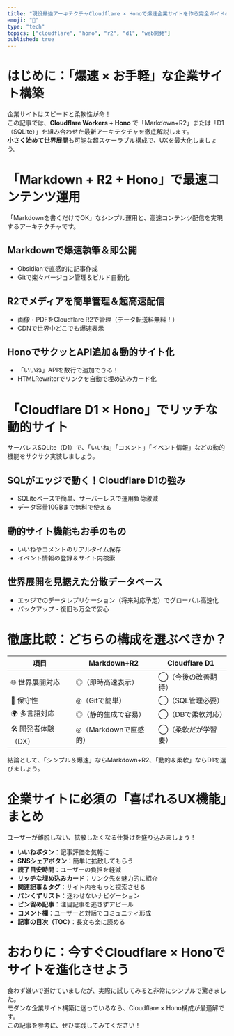 ```yaml
---
title: "現役最強アーキテクチャCloudflare × Honoで爆速企業サイトを作る完全ガイド🔥"
emoji: "🚀"
type: "tech"
topics: ["cloudflare", "hono", "r2", "d1", "web開発"]
published: true
---
```


# はじめに：「爆速 × お手軽」な企業サイト構築

企業サイトはスピードと柔軟性が命！  
この記事では、**Cloudflare Workers + Hono** で「Markdown+R2」または「D1（SQLite）」を組み合わせた最新アーキテクチャを徹底解説します。  
**小さく始めて世界展開**も可能な超スケーラブル構成で、UXを最大化しましょう。

# 「Markdown + R2 + Hono」で最速コンテンツ運用

「Markdownを書くだけでOK」なシンプル運用と、高速コンテンツ配信を実現するアーキテクチャです。

## Markdownで爆速執筆＆即公開
- Obsidianで直感的に記事作成
- Gitで楽々バージョン管理＆ビルド自動化

## R2でメディアを簡単管理＆超高速配信
- 画像・PDFをCloudflare R2で管理（データ転送料無料！）
- CDNで世界中どこでも爆速表示

## HonoでサクッとAPI追加＆動的サイト化
- 「いいね」APIを数行で追加できる！
- HTMLRewriterでリンクを自動で埋め込みカード化

# 「Cloudflare D1 × Hono」でリッチな動的サイト

サーバレスSQLite（D1）で、「いいね」「コメント」「イベント情報」などの動的機能をサクサク実装しましょう。

## SQLがエッジで動く！Cloudflare D1の強み
- SQLiteベースで簡単、サーバーレスで運用負荷激減
- データ容量10GBまで無料で使える

## 動的サイト機能もお手のもの
- いいねやコメントのリアルタイム保存
- イベント情報の登録＆サイト内検索

## 世界展開を見据えた分散データベース
- エッジでのデータレプリケーション（将来対応予定）でグローバル高速化
- バックアップ・復旧も万全で安心

# 徹底比較：どちらの構成を選ぶべきか？

| 項目 | Markdown+R2 | Cloudflare D1 |
|------|-------------|---------------|
| 🌐 世界展開対応 | ◎（即時高速表示） | ◯（今後の改善期待） |
| 🔧 保守性 | ◎（Gitで簡単） | ◯（SQL管理必要） |
| 🌍 多言語対応 | ◎（静的生成で容易） | ◯（DBで柔軟対応） |
| 🛠️ 開発者体験（DX） | ◎（Markdownで直感的） | ◯（柔軟だが学習要） |

結論として、「シンプル＆爆速」ならMarkdown+R2、「動的＆柔軟」ならD1を選びましょう。

# 企業サイトに必須の「喜ばれるUX機能」まとめ

ユーザーが離脱しない、拡散したくなる仕掛けを盛り込みましょう！

- **いいねボタン**：記事評価を気軽に
- **SNSシェアボタン**：簡単に拡散してもらう
- **読了目安時間**：ユーザーの負担を軽減
- **リッチな埋め込みカード**：リンク先を魅力的に紹介
- **関連記事＆タグ**：サイト内をもっと探索させる
- **パンくずリスト**：迷わせないナビゲーション
- **ピン留め記事**：注目記事を逃さずアピール
- **コメント欄**：ユーザーと対話でコミュニティ形成
- **記事の目次（TOC）**：長文も楽に読める

# おわりに：今すぐCloudflare × Honoでサイトを進化させよう

食わず嫌いで避けていましたが、実際に試してみると非常にシンプルで驚きました。  
モダンな企業サイト構築に迷っているなら、Cloudflare × Hono構成が最適解です。  
この記事を参考に、ぜひ実践してみてください！